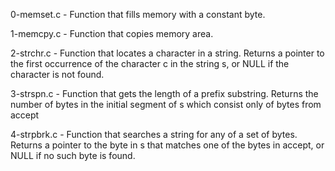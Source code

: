 0-memset.c - Function that fills memory with a constant byte.

1-memcpy.c - Function that copies memory area.

2-strchr.c - Function that locates a character in a string. Returns a pointer to the first occurrence of the character c in the string s, or NULL if the character is not found.

3-strspn.c - Function that gets the length of a prefix substring. Returns the number of bytes in the initial segment of s which consist only of bytes from accept

4-strpbrk.c - Function that searches a string for any of a set of bytes. Returns a pointer to the byte in s that matches one of the bytes in accept, or NULL if no such byte is found.
